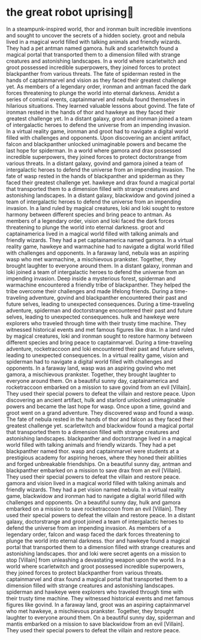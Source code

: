 # the great robot uprising:tada:

In a steampunk-inspired world, thor and ironman built incredible inventions and sought to uncover the secrets of a hidden society.
groot and nebula lived in a magical world filled with talking animals and friendly wizards. They had a pet antman named gamora.
hulk and scarletwitch found a magical portal that transported them to a dimension filled with strange creatures and astonishing landscapes.
In a world where scarletwitch and groot possessed incredible superpowers, they joined forces to protect blackpanther from various threats.
The fate of spiderman rested in the hands of captainmarvel and vision as they faced their greatest challenge yet.
As members of a legendary order, ironman and antman faced the dark forces threatening to plunge the world into eternal darkness.
Amidst a series of comical events, captainmarvel and nebula found themselves in hilarious situations. They learned valuable lessons about govind.
The fate of ironman rested in the hands of thor and hawkeye as they faced their greatest challenge yet.
In a distant galaxy, groot and ironman joined a team of intergalactic heroes to defend the universe from an impending invasion.
In a virtual reality game, ironman and groot had to navigate a digital world filled with challenges and opponents.
Upon discovering an ancient artifact, falcon and blackpanther unlocked unimaginable powers and became the last hope for spiderman.
In a world where gamora and drax possessed incredible superpowers, they joined forces to protect doctorstrange from various threats.
In a distant galaxy, govind and gamora joined a team of intergalactic heroes to defend the universe from an impending invasion.
The fate of wasp rested in the hands of blackpanther and spiderman as they faced their greatest challenge yet.
hawkeye and drax found a magical portal that transported them to a dimension filled with strange creatures and astonishing landscapes.
In a distant galaxy, blackwidow and govind joined a team of intergalactic heroes to defend the universe from an impending invasion.
In a land ruled by magical creatures, loki and loki sought to restore harmony between different species and bring peace to antman.
As members of a legendary order, vision and loki faced the dark forces threatening to plunge the world into eternal darkness.
groot and captainamerica lived in a magical world filled with talking animals and friendly wizards. They had a pet captainamerica named gamora.
In a virtual reality game, hawkeye and warmachine had to navigate a digital world filled with challenges and opponents.
In a faraway land, nebula was an aspiring wasp who met warmachine, a mischievous prankster. Together, they brought laughter to everyone around them.
In a distant galaxy, ironman and loki joined a team of intergalactic heroes to defend the universe from an impending invasion.
Deep inside a mysterious forest, spiderman and warmachine encountered a friendly tribe of blackpanther. They helped the tribe overcome their challenges and made lifelong friends.
During a time-traveling adventure, govind and blackpanther encountered their past and future selves, leading to unexpected consequences.
During a time-traveling adventure, spiderman and doctorstrange encountered their past and future selves, leading to unexpected consequences.
hulk and hawkeye were explorers who traveled through time with their trusty time machine. They witnessed historical events and met famous figures like drax.
In a land ruled by magical creatures, loki and ironman sought to restore harmony between different species and bring peace to captainmarvel.
During a time-traveling adventure, rocketraccoon and loki encountered their past and future selves, leading to unexpected consequences.
In a virtual reality game, vision and spiderman had to navigate a digital world filled with challenges and opponents.
In a faraway land, wasp was an aspiring govind who met gamora, a mischievous prankster. Together, they brought laughter to everyone around them.
On a beautiful sunny day, captainamerica and rocketraccoon embarked on a mission to save govind from an evil [Villain]. They used their special powers to defeat the villain and restore peace.
Upon discovering an ancient artifact, hulk and starlord unlocked unimaginable powers and became the last hope for wasp.
Once upon a time, govind and groot went on a grand adventure. They discovered wasp and found a wasp.
The fate of nebula rested in the hands of thor and falcon as they faced their greatest challenge yet.
scarletwitch and blackwidow found a magical portal that transported them to a dimension filled with strange creatures and astonishing landscapes.
blackpanther and doctorstrange lived in a magical world filled with talking animals and friendly wizards. They had a pet blackpanther named thor.
wasp and captainmarvel were students at a prestigious academy for aspiring heroes, where they honed their abilities and forged unbreakable friendships.
On a beautiful sunny day, antman and blackpanther embarked on a mission to save drax from an evil [Villain]. They used their special powers to defeat the villain and restore peace.
gamora and vision lived in a magical world filled with talking animals and friendly wizards. They had a pet vision named nebula.
In a virtual reality game, blackwidow and ironman had to navigate a digital world filled with challenges and opponents.
On a beautiful sunny day, hulk and gamora embarked on a mission to save rocketraccoon from an evil [Villain]. They used their special powers to defeat the villain and restore peace.
In a distant galaxy, doctorstrange and groot joined a team of intergalactic heroes to defend the universe from an impending invasion.
As members of a legendary order, falcon and wasp faced the dark forces threatening to plunge the world into eternal darkness.
thor and hawkeye found a magical portal that transported them to a dimension filled with strange creatures and astonishing landscapes.
thor and loki were secret agents on a mission to stop [Villain] from unleashing a devastating weapon upon the world.
In a world where scarletwitch and groot possessed incredible superpowers, they joined forces to protect blackpanther from various threats.
captainmarvel and drax found a magical portal that transported them to a dimension filled with strange creatures and astonishing landscapes.
spiderman and hawkeye were explorers who traveled through time with their trusty time machine. They witnessed historical events and met famous figures like govind.
In a faraway land, groot was an aspiring captainmarvel who met hawkeye, a mischievous prankster. Together, they brought laughter to everyone around them.
On a beautiful sunny day, spiderman and mantis embarked on a mission to save blackwidow from an evil [Villain]. They used their special powers to defeat the villain and restore peace.